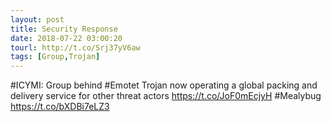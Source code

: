 ```yaml
---
layout: post
title: Security Response
date: 2018-07-22 03:00:20
tourl: http://t.co/Srj37yV6aw
tags: [Group,Trojan]
---
```

#ICYMI: Group behind #Emotet Trojan now operating a global packing and delivery service for other threat actors https://t.co/JoF0mEcjyH  #Mealybug https://t.co/bXDBi7eLZ3